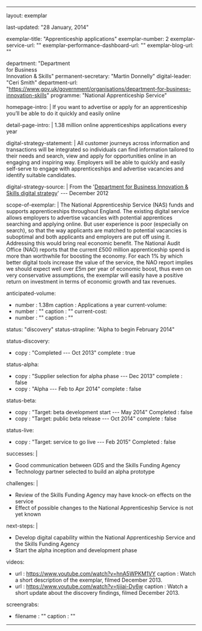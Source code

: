 ---

layout: exemplar

last-updated: "28 January, 2014"

exemplar-title: "Apprenticeship applications"
exemplar-number: 2
exemplar-service-url: ""
exemplar-performance-dashboard-url: ""
exemplar-blog-url: ""


department: "Department<br>for Business<br>Innovation & Skills"
permanent-secretary: "Martin Donnelly"
digital-leader: "Ceri Smith"
department-url: "https://www.gov.uk/government/organisations/department-for-business-innovation-skills"
programme: "National Apprenticeship Service"


homepage-intro: |
    If you want to advertise or apply for an apprenticeship you’ll be able to do it quickly and easily online

detail-page-intro: |
    1.38 million online apprenticeships applications every year


digital-strategy-statement: |
    All customer journeys across information and transactions will be integrated so individuals can find information tailored to their needs and search, view and apply for opportunities online in an engaging and inspiring way. Employers will be able to quickly and easily self-serve to engage with apprenticeships and advertise vacancies and identify suitable candidates.
    
digital-strategy-source: |
    From the '[Department for Business Innovation & Skills digital strategy](http://discuss.bis.gov.uk/digitalstrategy/page/7/)' --- December 2012
    

scope-of-exemplar: |
    The National Apprenticeship Service (NAS) funds and supports apprenticeships throughout England. The existing digital service allows employers to advertise vacancies with potential apprentices searching and applying online. But user experience is poor (especially on search), so that the way applicants are matched to potential vacancies is suboptimal and both applicants and employers are put off using it. Addressing this would bring real economic benefit. The National Audit Office (NAO) reports that the current £500 million apprenticeship spend is more than worthwhile for boosting the economy. For each 1% by which better digital tools increase the value of the service, the NAO report implies we should expect well over £5m per year of economic boost, thus even on very conservative assumptions, the exemplar will easily have a positive return on investment in terms of economic growth and tax revenues.


anticipated-volume:
  - number  : 1.38m
    caption : Applications a year
current-volume:
  - number  : ""
    caption : ""
current-cost:
  - number  : ""
    caption : ""


status: "discovery"
status-strapline: "Alpha to begin February 2014"

status-discovery:
  - copy        : "Completed --- Oct 2013"
    complete    : true

status-alpha:
  - copy        : "Supplier selection for alpha phase --- Dec 2013"
    complete    : false
  - copy        : "Alpha --- Feb to Apr 2014"
    complete    : false

status-beta:
  - copy        : "Target: beta development start --- May 2014"
    Completed   : false
  - copy        : "Target: public beta release --- Oct 2014"
    complete    : false

status-live:
  - copy        : "Target: service to go live --- Feb 2015"
    Completed   : false


successes: |
  - Good communication between GDS and the Skills Funding Agency
  - Technology partner selected to build an alpha prototype
  
  
challenges: |
  - Review of the Skills Funding Agency may have knock-on effects on the service
  - Effect of possible changes to the National Apprenticeship Service is not yet known
  
next-steps: |
  - Develop digital capability within the National Apprenticeship Service and the Skills Funding Agency
  - Start the alpha inception and development phase
  

videos:
  - url   : https://www.youtube.com/watch?v=hnA5WPKM1VY
    caption : Watch a short description of the exemplar, filmed December 2013.
  - url   : https://www.youtube.com/watch?v=tjiiai-Dy6w
    caption : Watch a short update about the discovery findings, filmed December 2013.


screengrabs:
  - filename    : ""
    caption     : ""

---